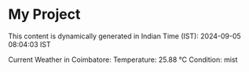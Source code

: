 # My Project

This content is dynamically generated in Indian Time (IST): 2024-09-05 08:04:03 IST


Current Weather in Coimbatore:
Temperature: 25.88 °C
Condition: mist
